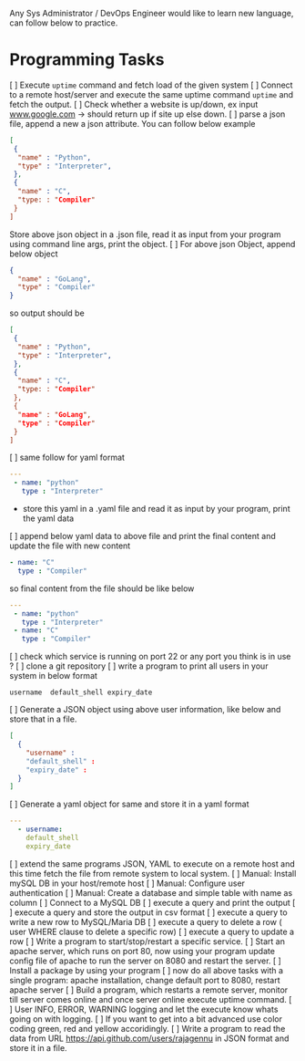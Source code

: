 Any Sys Administrator / DevOps Engineer would like to learn new language, can follow below to practice.

# Programming Tasks

[ ] Execute `uptime` command and fetch load of the given system
[ ] Connect to a remote host/server and execute the same uptime command `uptime` and fetch the output.
[ ] Check whether a website is up/down, ex input www.google.com -> should return up if site up else down.
[ ] parse a json file, append a new a json attribute. You can follow below example
```json
[
 { 
  "name" : "Python",
  "type" : "Interpreter",
 },
 {
  "name" : "C",
  "type: : "Compiler"
 }
]
```
Store above json object in a .json file, read it as input from your program using command line args, print the object.
[ ] For above json Object, append below object
```json
{
  "name" : "GoLang",
  "type" : "Compiler"
}
```
so output should be 
```json
[
 { 
  "name" : "Python",
  "type" : "Interpreter",
 },
 {
  "name" : "C",
  "type: : "Compiler"
 },
 {
  "name" : "GoLang",
  "type" : "Compiler"
 }
]
```

[ ] same follow for yaml format

```yaml
---
 - name: "python"
   type : "Interpreter"
```
- store this yaml in a .yaml file and read it as input by your program, print the yaml data

[ ] append below yaml data to above file and print the final content and update the file with new content
```yaml
- name: "C"
  type : "Compiler"
```

so final content from the file should be like below
```yaml
---
 - name: "python"
   type : "Interpreter"
 - name: "C"
   type : "Compiler"

```

[ ] check which service is running on port 22 or any port you think is in use ?
[ ] clone a git repository
[ ] write a program to print all users in your system in below format
```
username  default_shell expiry_date
```
[ ] Generate a JSON object using above user information, like below and store that in a file.
```json
[
  {
    "username" : 
    "default_shell" :
    "expiry_date" :
  }
]
```

[ ]  Generate a yaml object for same and store it in a yaml format
```yaml
---
  - username:
    default_shell
    expiry_date
```

[ ] extend the same programs JSON, YAML to execute on a remote host and this time fetch the file from remote system to local system.
[ ] Manual: Install mySQL DB in your host/remote host
[ ] Manual: Configure user authentication
[ ] Manual: Create a database and simple table with name as column
  [ ] Connect to a MySQL DB
    [ ] execute a query and print the output
    [ ] execute a query and store the output in csv format
    [ ] execute a query to write a new row to MySQL/Maria DB
    [ ] execute a query to delete a row ( user WHERE clause to delete a specific row)
    [ ] execute a query to update a row
[ ] Write a program to start/stop/restart a specific service.
[ ] Start an apache server, which runs on port 80, now using your program update config file of apache to run the server on 8080 and restart the server.
[ ] Install a package by using your program
[ ] now do all above tasks with a single program: apache installation, change default port to 8080, restart apache server
[ ] Build a program, which restarts a remote server, monitor till server comes online and once server online execute uptime command. 
  [ ] User INFO, ERROR, WARNING logging and let the execute know whats going on with logging.
  [ ] If you want to get into a bit advanced use color coding green, red and yellow accoridingly. 
[ ] Write a program to read the data from URL https://api.github.com/users/rajagennu in JSON format and store it in a file.


